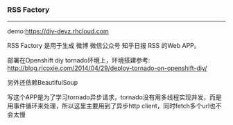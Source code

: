 ### RSS Factory

***

demo:<https://diy-devz.rhcloud.com>

RSS Factory 是用于生成 微博 微信公众号 知乎日报 RSS 的Web APP。  

部署在Openshift diy tornado环境上，环境搭建参考:  
<http://blog.ricoxie.com/2014/04/29/deploy-tornado-on-openshift-diy/>  

另外还依赖BeautifulSoup  

写这个APP是为了学习tornado异步请求，tornado没有用多线程实现并发，而是用事件循环来处理，所以这里主要用到了异步http client，同时fetch多个url也不会太慢
